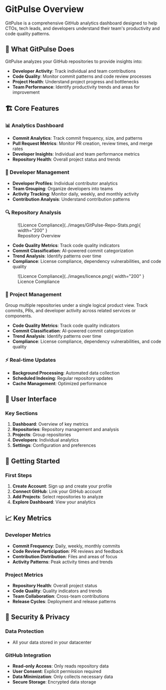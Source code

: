 # GitPulse Overview

GitPulse is a comprehensive GitHub analytics dashboard designed to help CTOs, tech leads, and developers understand their team's productivity and code quality patterns.

## 🎯 What GitPulse Does

GitPulse analyzes your GitHub repositories to provide insights into:

- **Developer Activity**: Track individual and team contributions
- **Code Quality**: Monitor commit patterns and code review processes
- **Project Health**: Understand project progress and bottlenecks
- **Team Performance**: Identify productivity trends and areas for improvement

## 🏗️ Core Features

### 📊 Analytics Dashboard

- **Commit Analytics**: Track commit frequency, size, and patterns
- **Pull Request Metrics**: Monitor PR creation, review times, and merge rates
- **Developer Insights**: Individual and team performance metrics
- **Repository Health**: Overall project status and trends

### 👥 Developer Management

- **Developer Profiles**: Individual contributor analytics
- **Team Grouping**: Organize developers into teams
- **Activity Tracking**: Monitor daily, weekly, and monthly activity
- **Contribution Analysis**: Understand contribution patterns

### 🔍 Repository Analysis

<figure markdown="span">
![Licence Compliance](../images/GitPulse-Repo-Stats.png){ width="200" }
<figcaption>Repository Overview</figcaption>
</figure>

- **Code Quality Metrics**: Track code quality indicators
- **Commit Classification**: AI-powered commit categorization
- **Trend Analysis**: Identify patterns over time
- **Compliance**: License compliance, dependency vulnerabilities, and code quality
<figure markdown="span">
![Licence Compliance](../images/licence.png){ width="200" }
<figcaption>Licence Compliance</figcaption>
</figure>

### 🧩 Project Management
Group multiple repositories under a single logical product view.
Track commits, PRs, and developer activity across related services or components.

- **Code Quality Metrics**: Track code quality indicators
- **Commit Classification**: AI-powered commit categorization
- **Trend Analysis**: Identify patterns over time
- **Compliance**: License compliance, dependency vulnerabilities, and code quality

### ⚡ Real-time Updates

- **Background Processing**: Automated data collection
- **Scheduled Indexing**: Regular repository updates
- **Cache Management**: Optimized performance

## 🎨 User Interface


### Key Sections

1. **Dashboard**: Overview of key metrics
2. **Repositories**: Repository management and analysis
3. **Projects**: Group repositories 
4. **Developers**: Individual analytics
5. **Settings**: Configuration and preferences


## 🚀 Getting Started


### First Steps

1. **Create Account**: Sign up and create your profile
2. **Connect GitHub**: Link your GitHub account
3. **Add Projects**: Select repositories to analyze
4. **Explore Dashboard**: View your analytics

## 📈 Key Metrics

### Developer Metrics

- **Commit Frequency**: Daily, weekly, monthly commits
- **Code Review Participation**: PR reviews and feedback
- **Contribution Distribution**: Files and areas of focus
- **Activity Patterns**: Peak activity times and trends

### Project Metrics

- **Repository Health**: Overall project status
- **Code Quality**: Quality indicators and trends
- **Team Collaboration**: Cross-team contributions
- **Release Cycles**: Deployment and release patterns


## 🔐 Security & Privacy

### Data Protection

- All your data stored in your datacenter

### GitHub Integration

- **Read-only Access**: Only reads repository data
- **User Consent**: Explicit permission required
- **Data Minimization**: Only collects necessary data
- **Secure Storage**: Encrypted data storage